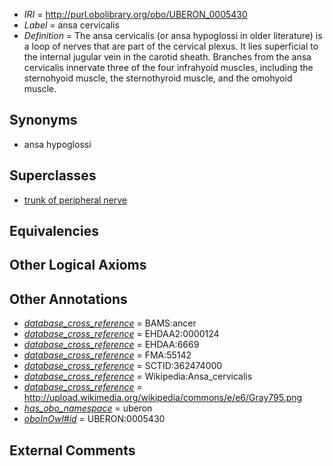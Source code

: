  * *IRI* = http://purl.obolibrary.org/obo/UBERON_0005430
 * *Label* = ansa cervicalis
 * *Definition* = The ansa cervicalis (or ansa hypoglossi in older literature) is a loop of nerves that are part of the cervical plexus. It lies superficial to the internal jugular vein in the carotid sheath. Branches from the ansa cervicalis innervate three of the four infrahyoid muscles, including the sternohyoid muscle, the sternothyroid muscle, and the omohyoid muscle.

## Synonyms

 * ansa hypoglossi

## Superclasses

 * [trunk of peripheral nerve](../../UBERON/47/UBERON_0001147.md)

## Equivalencies


## Other Logical Axioms


## Other Annotations

 * *[database_cross_reference](../../ef/oboInOwl#hasDbXref.md)* = BAMS:ancer
 * *[database_cross_reference](../../ef/oboInOwl#hasDbXref.md)* = EHDAA2:0000124
 * *[database_cross_reference](../../ef/oboInOwl#hasDbXref.md)* = EHDAA:6669
 * *[database_cross_reference](../../ef/oboInOwl#hasDbXref.md)* = FMA:55142
 * *[database_cross_reference](../../ef/oboInOwl#hasDbXref.md)* = SCTID:362474000
 * *[database_cross_reference](../../ef/oboInOwl#hasDbXref.md)* = Wikipedia:Ansa_cervicalis
 * *[database_cross_reference](../../ef/oboInOwl#hasDbXref.md)* = http://upload.wikimedia.org/wikipedia/commons/e/e6/Gray795.png
 * *[has_obo_namespace](../../ce/oboInOwl#hasOBONamespace.md)* = uberon
 * *[oboInOwl#id](../../id/oboInOwl#id.md)* = UBERON:0005430

## External Comments

